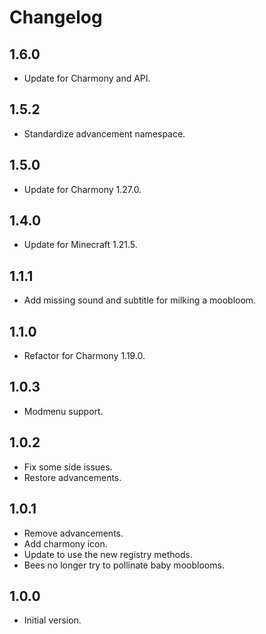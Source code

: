 # Changelog

## 1.6.0

- Update for Charmony and API.

## 1.5.2

- Standardize advancement namespace.

## 1.5.0

- Update for Charmony 1.27.0.

## 1.4.0

- Update for Minecraft 1.21.5.

## 1.1.1

- Add missing sound and subtitle for milking a moobloom.

## 1.1.0

- Refactor for Charmony 1.19.0.

## 1.0.3

- Modmenu support.

## 1.0.2

- Fix some side issues.
- Restore advancements.

## 1.0.1

- Remove advancements.
- Add charmony icon.
- Update to use the new registry methods.
- Bees no longer try to pollinate baby mooblooms.

## 1.0.0

- Initial version.